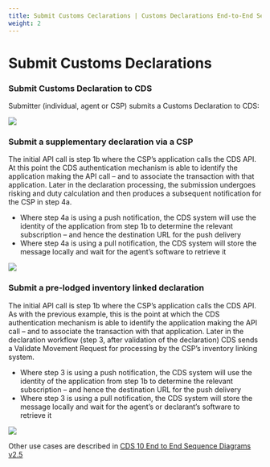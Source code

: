 ```yaml
---
title: Submit Customs Ceclarations | Customs Declarations End-to-End Service Guide
weight: 2
---
```


# Submit Customs Declarations

### Submit Customs Declaration to CDS
Submitter (individual, agent or CSP) submits a Customs Declaration to CDS:

![](documentation/figures/SGSD.svg)

### Submit a supplementary declaration via a CSP
The initial API call is step 1b where the CSP’s application calls the CDS API. At this point the CDS authentication mechanism is able to identify the application making the API call – and to associate the transaction with that application.
Later in the declaration processing, the submission undergoes risking and duty calculation and then produces a subsequent notification for the CSP in step 4a.

- Where step 4a is using a push notification, the CDS system will use the identity of the application from step 1b to determine the relevant subscription – and hence the destination URL for the push delivery
- Where step 4a is using a pull notification, the CDS system will store the message locally and wait for the agent’s software to retrieve it

 ![](documentation/figures/Submit-Supp1.svg)

### Submit a pre-lodged inventory linked declaration
The initial API call is step 1b where the CSP’s application calls the CDS API. As with the previous example, this is the point at which the CDS authentication mechanism is able to identify the application making the API call – and to associate the transaction with that application.
Later in the declaration workflow (step 3, after validation of the declaration) CDS sends a Validate Movement Request for processing by the CSP’s inventory linking system.

- Where step 3 is using a push notification, the CDS system will use the identity of the application from step 1b to determine the relevant subscription – and hence the destination URL for the push delivery
- Where step 3 is using a pull notification, the CDS system will store the message locally and wait for the agent’s or declarant’s software to retrieve it

![](documentation/figures/Submit-Prelodge1.svg)

Other use cases are described in [CDS 10 End to End Sequence Diagrams v2.5](documentation/figures/CDS%2010%20End%20to%20End%20Sequence%20Diagrams%20v2.5%20180721%20BW.pdf)